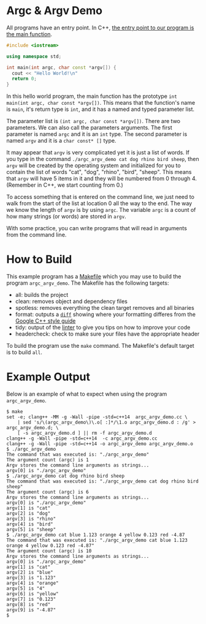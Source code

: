 # Argc & Argv Demo

All programs have an entry point. In C++, [the entry point to our program is the main function](https://en.wikipedia.org/wiki/Entry_point#C_and_C.2B.2B).

```c++
#include <iostream>

using namespace std;

int main(int argc, char const *argv[]) {
  cout << "Hello World!\n"
  return 0;
}
```

In this hello world program, the main function has the prototype `int main(int argc, char const *argv[])`. This means that the function's name is `main`, it's return type is `int`, and it has a named and typed parameter list. 

The parameter list is `(int argc, char const *argv[])`. There are two parameters. We can also call the parameters arguments. The first parameter is named `argc` and it is an `int` type. The second parameter is named `argv` and it is a `char const* []` type.

It may appear that `argv` is very complicated yet it is just a list of words. If you type in the command `./argc_argv_demo cat dog rhino bird sheep`, then `argv` will be created by the operating system and initialized for you to contain the list of words "cat", "dog", "rhino", "bird", "sheep". This means that `argv` will have 5 items in it and they will be numbered from 0 through 4. (Remember in C++, we start counting from 0.)

To access something that is entered on the command line, we just need to walk from the start of the list at location 0 all the way to the end. The way we know the length of `argv` is by using `argc`. The variable `argc` is a count of how many strings (or words) are stored in `argv`.

With some practice, you can write programs that will read in arguments from the command line.

# How to Build

This example program has a [Makefile](https://en.wikipedia.org/wiki/Makefile) which you may use to build the program `argc_argv_demo`. The Makefile has the following targets:

* all: builds the project
* clean: removes object and dependency files
* spotless: removes everything the clean target removes and all binaries
* format: outputs a [`diff`](https://en.wikipedia.org/wiki/Diff) showing where your formatting differes from the [Google C++ style guide](https://google.github.io/styleguide/cppguide.html)
* tidy: output of the [linter](https://en.wikipedia.org/wiki/Lint_(software)) to give you tips on how to improve your code
* headercheck: check to make sure your files have the appropriate header

To build the program use the `make` command. The Makefile's default target is to build `all`.

# Example Output

Below is an example of what to expect when using the program `argc_argv_demo`.

```
$ make
set -e; clang++ -MM -g -Wall -pipe -std=c++14  argc_argv_demo.cc \
	| sed 's/\(argc_argv_demo\)\.o[ :]*/\1.o argc_argv_demo.d : /g' > argc_argv_demo.d; \
	[ -s argc_argv_demo.d ] || rm -f argc_argv_demo.d
clang++ -g -Wall -pipe -std=c++14  -c argc_argv_demo.cc
clang++ -g -Wall -pipe -std=c++14 -o argc_argv_demo argc_argv_demo.o 
$ ./argc_argv_demo 
The command that was executed is: "./argc_argv_demo"
The argument count (argc) is 1
Argv stores the command line arguments as strings...
argv[0] is "./argc_argv_demo"
$ ./argc_argv_demo cat dog rhino bird sheep
The command that was executed is: "./argc_argv_demo cat dog rhino bird sheep"
The argument count (argc) is 6
Argv stores the command line arguments as strings...
argv[0] is "./argc_argv_demo"
argv[1] is "cat"
argv[2] is "dog"
argv[3] is "rhino"
argv[4] is "bird"
argv[5] is "sheep"
$ ./argc_argv_demo cat blue 1.123 orange 4 yellow 0.123 red -4.87
The command that was executed is: "./argc_argv_demo cat blue 1.123 orange 4 yellow 0.123 red -4.87"
The argument count (argc) is 10
Argv stores the command line arguments as strings...
argv[0] is "./argc_argv_demo"
argv[1] is "cat"
argv[2] is "blue"
argv[3] is "1.123"
argv[4] is "orange"
argv[5] is "4"
argv[6] is "yellow"
argv[7] is "0.123"
argv[8] is "red"
argv[9] is "-4.87"
$ 
```